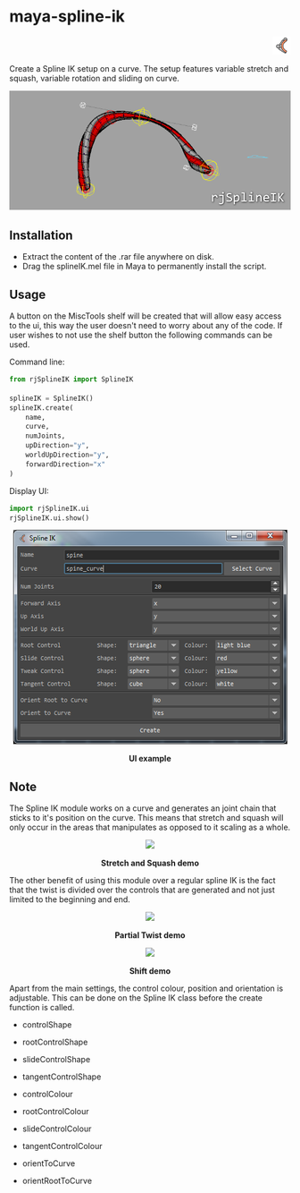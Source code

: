 # maya-spline-ik
<p align="right"><img src="icons/SIK_icon.png?raw=true"></p>
Create a Spline IK setup on a curve. The setup features variable stretch and squash, variable rotation and sliding on curve.

<p align="center"><img src="docs/_images/SIK_header.png?raw=true"></p>

## Installation
* Extract the content of the .rar file anywhere on disk.
* Drag the splineIK.mel file in Maya to permanently install the script.

## Usage
A button on the MiscTools shelf will be created that will allow easy access to the ui, this way the user doesn't need to worry about any of the code.
If user wishes to not use the shelf button the following commands can be used.

Command line:
```python
from rjSplineIK import SplineIK

splineIK = SplineIK()
splineIK.create(
    name,
    curve,
    numJoints,
    upDirection="y", 
    worldUpDirection="y", 
    forwardDirection="x"
)
```

Display UI:

```python
import rjSplineIK.ui
rjSplineIK.ui.show()  
```

<p align="center"><img src="docs/_images/SIK_uiExample.png?raw=true"></p>
<p align="center"><b>UI example</b></p>

## Note
The Spline IK module works on a curve and generates an joint chain that sticks to it's position on the curve. This means that stretch and squash will only occur in the areas that manipulates as opposed to it scaling as a whole.
     
<p align="center"><img src="docs/_images/SIK_stretchSquashExample.png?raw=true"></p>
<p align="center"><b>Stretch and Squash demo</b></p>

The other benefit of using this module over a regular spline IK is the fact that the twist is divided over the controls that are generated and not just limited to the beginning and end.
 
<p align="center"><img src="docs/_images/SIK_partialTwistExample.png?raw=true"></p>
<p align="center"><b>Partial Twist demo</b></p>

<p align="center"><img src="docs/_images/SIK_shiftExample.png?raw=true"></p>
<p align="center"><b>Shift demo</b></p>
  
Apart from the main settings, the control colour, position and orientation is adjustable. This can be done on the Spline IK class before the create function is called.

* controlShape
* rootControlShape
* slideControlShape
* tangentControlShape

* controlColour
* rootControlColour
* slideControlColour
* tangentControlColour

* orientToCurve
* orientRootToCurve  
